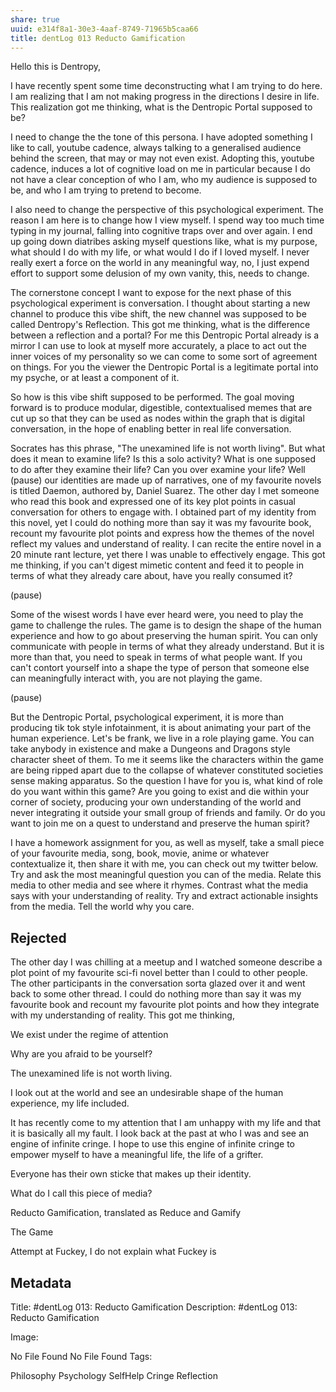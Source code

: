 ```yaml
---
share: true
uuid: e314f8a1-30e3-4aaf-8749-71965b5caa66
title: dentLog 013 Reducto Gamification
---
```


Hello this is Dentropy,   

I have recently spent some time deconstructing what I am trying to do here. I am realizing that I am not making progress in the directions I desire in life. This realization got me thinking, what is the Dentropic Portal supposed to be?

I need to change the the tone of this persona. I have adopted something I like to call, youtube cadence, always talking to a generalised audience behind the screen, that may or may not even exist. Adopting this, youtube cadence, induces a lot of cognitive load on me in particular because I do not have a clear conception of who I am, who my audience is supposed to be, and who I am trying to pretend to become.

I also need to change the perspective of this psychological experiment. The reason I am here is to change how I view myself. I spend way too much time typing in my journal, falling into cognitive traps over and over again. I end up going down diatribes asking myself questions like, what is my purpose, what should I do with my life, or what would I do if I loved myself. I never really exert a force on the world in any meaningful way, no, I just expend effort to support some delusion of my own vanity, this,  needs to change.

The cornerstone concept I want to expose for the next phase of this psychological experiment is conversation. I thought about starting a new channel to produce this vibe shift, the new channel was supposed to be called Dentropy's Reflection. This got me thinking, what is the difference between a reflection and a portal? For me this Dentropic Portal already is a mirror I can use to look at myself more accurately, a place to act out the inner voices of my personality so we can come to some sort of agreement on things. For you the viewer the Dentropic Portal is a legitimate portal into my psyche, or at least a component of it.

So how is this vibe shift supposed to be performed. The goal moving forward is to produce modular, digestible, contextualised memes that are cut up so that they can be used as nodes within the graph that is digital conversation, in the hope of enabling better in real life conversation.

Socrates has this phrase, "The unexamined life is not worth living". But what does it mean to examine life? Is this a solo activity? What is one supposed to do after they examine their life? Can you over examine your life? Well (pause) our identities are made up of narratives, one of my favourite novels is titled Daemon, authored by, Daniel Suarez. The other day I met someone who read this book and expressed one of its key plot points in casual conversation for others to engage with. I obtained part of my identity from this novel, yet I could do nothing more than say it was my favourite book, recount my favourite plot points and express how the themes of the novel reflect my values and understand of reality. I can recite the entire novel in a 20 minute rant lecture, yet there I was unable to effectively engage. This got me thinking, if you can't digest mimetic content and feed it to people in terms of what they already care about, have you really consumed it?

(pause) 

Some of the wisest words I have ever heard were, you need to play the game to challenge the rules. The game is to design the shape of the human experience and how to go about preserving the human spirit. You can only communicate with people in terms of what they already understand. But it is more than that, you need to speak in terms of what people want. If you can't contort yourself into a shape the type of person that someone else can meaningfully interact with, you are not playing the game.

(pause) 

But the Dentropic Portal, psychological experiment, it is more than producing tik tok style infotainment, it is about animating your part of the human experience. Let's be frank, we live in a role playing game. You can take anybody in existence and make a Dungeons and Dragons style character sheet of them. To me it seems like the characters within the game are being ripped apart due to the collapse of whatever constituted societies sense making apparatus. So the question I have for you is, what kind of role do you want within this game? Are you going to exist and die within your corner of society, producing your own understanding of the world and never integrating it outside your small group of friends and family. Or do you want to join me on a quest to understand and preserve the human spirit?

I have a homework assignment for you, as well as myself, take a small piece of your favourite media, song, book, movie, anime or whatever contextualize it, then share it with me, you can check out my twitter below. Try and ask the most meaningful question you can of the media. Relate this media to other media and see where it rhymes. Contrast what the media says with your understanding of reality. Try and extract actionable insights from the media. Tell the world why you care.

## Rejected

The other day I was chilling at a meetup and I watched someone describe a plot point of my favourite sci-fi novel better than I could to other people. The other participants in the conversation sorta glazed over it and went back to some other thread. I could do nothing more than say it was my favourite book and recount my favourite plot points and how they integrate with my understanding of reality. This got me thinking,


We exist under the regime of attention

Why are you afraid to be yourself?

The unexamined life is not worth living.

I look out at the world and see an undesirable shape of the human experience, my life included. 

It has recently come to my attention that I am unhappy with my life and that it is basically all my fault. I look back at the past at who I was and see an engine of infinite cringe. I hope to use this engine of infinite cringe to empower myself to have a meaningful life, the life of a grifter.

Everyone has their own sticke that makes up their identity.

What do I call this piece of media?

Reducto Gamification, translated as Reduce and Gamify

The Game

Attempt at Fuckey, I do not explain what Fuckey is

## Metadata
Title:
#dentLog 013: Reducto Gamification
Description:
#dentLog 013: Reducto Gamification


Image:

No File Found
No File Found
Tags:

Philosophy Psychology SelfHelp Cringe Reflection


